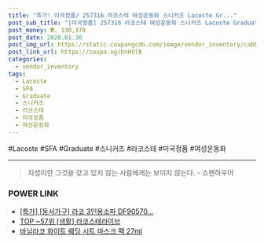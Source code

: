 ```yaml
--- 
title: "특가! 미국정품/ 257316 라코스테 여성운동화 스니커즈 Lacoste Gr..." 
post_sub_title: "[미국정품] 257316 라코스테 여성운동화 스니커즈 Lacoste Graduate BL 1 SFA" 
post_money: ₩. 130,370 
post_date: 2020.01.30 
post_img_url: https://static.coupangcdn.com/image/vendor_inventory/cabb/290ddabeb2f045841047a3854f469ff3d973b45427169ae6a2479b70b420.jpg 
post_link_url: https://coupa.ng/bnHVlB 
categories: 
  - vendor_inventory 
tags: 
  - Lacoste 
  - SFA 
  - Graduate 
  - 스니커즈 
  - 라코스테 
  - 미국정품 
  - 여성운동화 
--- 
```

  #Lacoste #SFA #Graduate #스니커즈 #라코스테 #미국정품 #여성운동화 
<hr> 

> 지성이란 그것을 갖고 있지 않는 사람에게는 보이지 않는다. - 쇼펜하우어 


### POWER LINK

* <a href="https://blog.naver.com/sakai111/221787101206" target="_blank">[특가] [동서가구] 라코 3인용소파 DF90570...</a>
* <a href="https://blog.naver.com/an0733/221784491992" target="_blank"> TOP ~57위 [생활] 라코스테라이브</a>
* <a href="https://blog.naver.com/fasyy4321/221786645330" target="_blank">바닐라코 화이트 웨딩 시트 마스크 팩 27ml</a>
